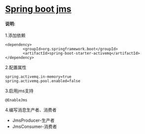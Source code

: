 # [Spring boot jms](https://github.com/shuchun/bootExample/tree/master/boot-jms)

#### 说明:    
1.添加依赖
```
<dependency>
		<groupId>org.springframework.boot</groupId>
		<artifactId>spring-boot-starter-activemq</artifactId>
</dependency>
```  
2.配置属性
```
spring.activemq.in-memory=true
spring.activemq.pool.enabled=false
```  
3.启用jms支持
```
@EnableJms
```
4.编写消息生产者、消费者
  * JmsProducer-生产者
  * JmsConsumer-消费者
